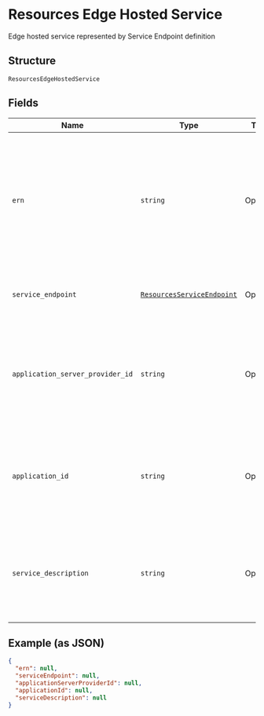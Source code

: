 
# Resources Edge Hosted Service

Edge hosted service represented by Service Endpoint definition

## Structure

`ResourcesEdgeHostedService`

## Fields

| Name | Type | Tags | Description |
|  --- | --- | --- | --- |
| `ern` | `string` | Optional | Edge Resource Name. A string identifier for a set of edge resources.<br>**Constraints**: *Maximum Length*: `32`, *Pattern*: `^[A-Za-z0-9-_]{3,32}$` |
| `service_endpoint` | [`ResourcesServiceEndpoint`](../../doc/models/resources-service-endpoint.md) | Optional | Service Endpoint path, address, and port. |
| `application_server_provider_id` | `string` | Optional | Unique ID representing the Edge Application Provider<br>**Constraints**: *Maximum Length*: `32`, *Pattern*: `^[A-Za-z0-9]{3,32}$` |
| `application_id` | `string` | Optional | Unique ID representing the Edge Application<br>**Constraints**: *Maximum Length*: `32`, *Pattern*: `^[A-Za-z0-9]{3,32}$` |
| `service_description` | `string` | Optional | Description of the Service Endpoint<br>**Constraints**: *Maximum Length*: `32`, *Pattern*: `^[A-Za-z0-9]{3,32}$` |

## Example (as JSON)

```json
{
  "ern": null,
  "serviceEndpoint": null,
  "applicationServerProviderId": null,
  "applicationId": null,
  "serviceDescription": null
}
```

